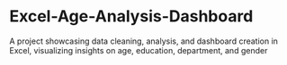 # Excel-Age-Analysis-Dashboard
A project showcasing data cleaning, analysis, and dashboard creation in Excel, visualizing insights on age, education, department, and gender
